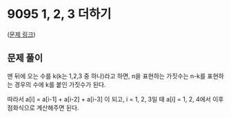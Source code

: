 # 9095 1, 2, 3 더하기

([문제 링크](https://www.acmicpc.net/problem/9095))

## 문제 풀이

맨 뒤에 오는 수를 k(k는 1,2,3 중 하나)라고 하면, n을 표현하는 가짓수는 n-k를 표현하는 경우의 수에 k를 붙인 가짓수가 된다.

따라서 a[i] = a[i-1] + a[i-2] + a[i-3] 이 되고, i = 1, 2, 3일 때 a[i] = 1, 2, 4에서 이후 점화식으로 계산해주면 된다.